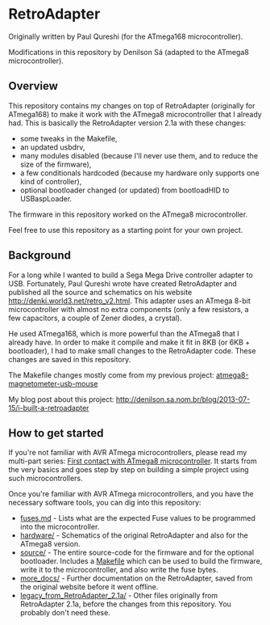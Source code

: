 RetroAdapter
============

Originally written by Paul Qureshi (for the ATmega168 microcontroller).

Modifications in this repository by Denilson Sá (adapted to the ATmega8 microcontroller).

Overview
--------

This repository contains my changes on top of RetroAdapter (originally for
ATmega168) to make it work with the ATmega8 microcontroller that I already had.
This is basically the RetroAdapter version 2.1a with these changes:

* some tweaks in the Makefile,
* an updated usbdrv,
* many modules disabled (because I'll never use them, and to reduce the size of the firmware),
* a few conditionals hardcoded (because my hardware only supports one kind of controller),
* optional bootloader changed (or updated) from bootloadHID to USBaspLoader.

The firmware in this repository worked on the ATmega8 microcontroller.

Feel free to use this repository as a starting point for your own project.

Background
----------

For a long while I wanted to build a Sega Mega Drive controller adapter to USB.
Fortunately, Paul Qureshi wrote have created RetroAdapter and published all the
source and schematics on his website <http://denki.world3.net/retro_v2.html>.
This adapter uses an ATmega 8-bit microcontroller with almost no extra
components (only a few resistors, a few capacitors, a couple of Zener diodes, a
crystal).

He used ATmega168, which is more powerful than the ATmega8 that I already have.
In order to make it compile and make it fit in 8KB (or 6KB + bootloader), I had
to make small changes to the RetroAdapter code. These changes are saved in this
repository.

The Makefile changes mostly come from my previous project:
[atmega8-magnetometer-usb-mouse](https://github.com/denilsonsa/atmega8-magnetometer-usb-mouse/blob/master/firmware/Makefile)

My blog post about this project:
<http://denilson.sa.nom.br/blog/2013-07-15/i-built-a-retroadapter>

How to get started
------------------

If you're not familiar with AVR ATmega microcontrollers, please read my
multi-part series:
[First contact with ATmega8 microcontroller](https://denilson.sa.nom.br/blog/2007-10-25/first-contact-with-atmega8-microcontroller-part-1).
It starts from the very basics and goes step by step on building a simple
project using such microcontrollers.

Once you're familiar with AVR ATmega microcontrollers, and you have the
necessary software tools, you can dig into this repository:

* [fuses.md](fuses.md) - Lists what are the expected Fuse values to be
  programmed into the microcontroller.
* [hardware/](hardware/) - Schematics of the original RetroAdapter and also for
  the ATmega8 version.
* [source/](source/) - The entire source-code for the firmware and for the
  optional bootloader. Includes a [Makefile](source/Makefile) which can be used
  to build the firmware, write it to the microcontroller, and also write the
  fuse bytes.
* [more_docs/](more_docs/) - Further documentation on the RetroAdapter, saved
  from the original website before it went offline.
* [legacy_from_RetroAdapter_2.1a/](legacy_from_RetroAdapter_2.1a/) - Other
  files originally from RetroAdapter 2.1a, before the changes from this
  repository. You probably don't need these.
